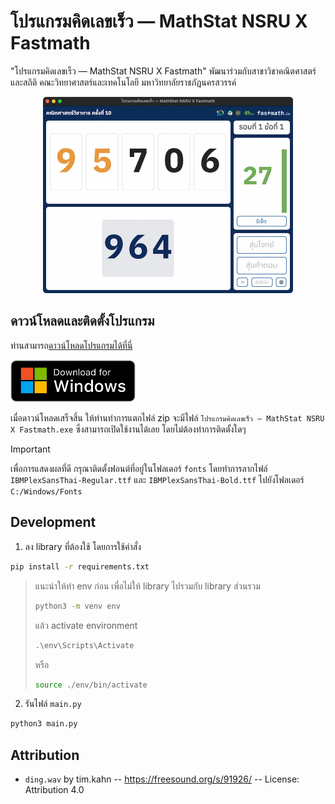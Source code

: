 # โปรแกรมคิดเลขเร็ว — MathStat NSRU X Fastmath

"โปรแกรมคิดเลขเร็ว — MathStat NSRU X Fastmath" พัฒนาร่วมกับสาขาวิชาคณิตศาสตร์และสถิติ คณะวิทยาศาสตร์และเทคโนโลยี มหาวิทยาลัยราชภัฏนครสวรรค์

<div align="center">
  <img src="screenshot.webp" alt="" width="400" height="314" />
</div>

## ดาวน์โหลดและติดตั้งโปรแกรม

ท่านสามารถ[ดาวน์โหลดโปรแกรมได้ที่นี่](https://github.com/Fastmath-Team/180iq-program/releases/download/v1.2.0/MathStat.NSRU.X.Fastmath.zip)

[<img src="download-button.webp" alt="ดาวน์โหลดโปรแกรม" width="200" height="67.33668341708542">](https://github.com/Fastmath-Team/180iq-program/releases/download/v1.2.0/MathStat.NSRU.X.Fastmath.zip)

เมื่อดาวน์โหลดเสร็จสิ้น ให้ท่านทำการแตกไฟล์ zip จะมีไฟล์ `โปรแกรมคิดเลขเร็ว — MathStat NSRU X Fastmath.exe` ซึ่งสามารถเปิดใช้งานได้เลย โดยไม่ต้องทำการติดตั้งใดๆ

> [!IMPORTANT]
> เพื่อการแสดงผลที่ดี กรุณาติดตั้งฟอนต์ที่อยู่ในโฟลเดอร์ `fonts` โดยทำการลากไฟล์ `IBMPlexSansThai-Regular.ttf` และ `IBMPlexSansThai-Bold.ttf` ไปยังโฟลเดอร์ `C:/Windows/Fonts`

## Development

1. ลง library ที่ต้องใช้ โดยการใช้คำสั่ง

```bash
pip install -r requirements.txt
```

> แนะนำให้ทำ env ก่อน เพื่อไม่ให้ library ไปรวมกับ library ส่วนรวม
>
> ```bash
> python3 -m venv env
> ```
>
> แล้ว activate environment
>
> ```cmd
> .\env\Scripts\Activate
> ```
>
> หรือ
>
> ```bash
> source ./env/bin/activate
> ```

2. รันไฟล์ `main.py`

```bash
python3 main.py
```

## Attribution

- `ding.wav` by tim.kahn -- https://freesound.org/s/91926/ -- License: Attribution 4.0
